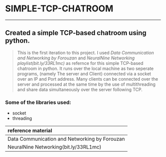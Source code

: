 # SIMPLE-TCP-CHATROOM
---
## Created a simple TCP-based chatroom using python. 
> This is the first iteration to this project.
> I used _Data Communication and Networking by Forouzan_ and _NeuralNine Networking playlist(bit.ly/33RL1mc)_ as refernce for this simple TCP-based chatroom in python. 
> It runs over the local machine as two seperate programs, (namely The server and Client) connected via a socket over an IP and Port address.
> Many clients can be connected over the server and processed at the same time by the use of multithreading and share data simultaneously over the server following TCP. 

### Some of the libraries used:
- socket
- threading
 
 |reference material|
 |:---|
 |Data Communication and Networking by Forouzan|
 |NeuralNine Networking(bit.ly/33RL1mc)|
